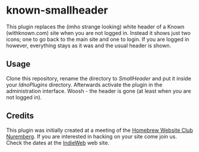 # known-smallheader

This plugin replaces the (imho strange looking) white header of a Known (withknown.com) site when you are not
logged in. Instead it shows just two icons; one to go back to the main site and one to login. If you are
logged in however, everything stays as it was and the usual header is shown.

## Usage

Clone this repository, rename the directory to _SmallHeader_ and put it inside your _IdnoPlugins_ directory.
Afterwards activate the plugin in the administration interface. Woosh - the header is gone (at least when
you are not logged in).

## Credits

This plugin was initially created at a meeting of the 
[Homebrew Website Club Nuremberg](https://indieweb.org/events/2016-07-06-homebrew-website-club). If you are
interested in hacking on your site come join us. Check the dates at the [IndieWeb](https://indieweb.org) web site.
